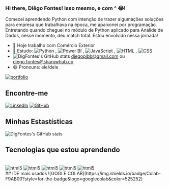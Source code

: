 ### Hi there,  Diêgo Fontes! Isso mesmo, e com ^ 😂!
Comecei aprendendo Python com intenção de trazer algumações soluções para empresa que trabalhava na época, me apaixonei por programação. Entretando quando cheguei no módulo de Python aplicado para Análide de Dados, nesse momento, deu match total. Estou envolvido nessa jornada!
- 🔭 Hoje trabalho com Comércio Exterior
- 🌱 Estudo:
     ![Python](https://img.shields.io/badge/Python-14354C?style=for-the-badge&logo=python&logoColor=white) , ![Power BI](https://img.shields.io/badge/PowerBI-E59D23?style=for-the-badge&logo=powerbi&logoColor=white) , ![JavaScript](https://img.shields.io/badge/JavaScript-F7DF1E?style=for-the-badge&logo=javascript&logoColor=black)  , ![HTML](https://img.shields.io/badge/HTML-239120?style=for-the-badge&logo=html5&logoColor=white) , ![CSS](https://img.shields.io/badge/CSS-239120?&style=for-the-badge&logo=css3&logoColor=whit) 
- ![DigFontes's GitHub stats](https://img.shields.io/badge/Gmail-D14836?style=for-the-badge&logo=gmail&logoColor=white)  diegopibb@gmail.com ou diego.fontes@sharowhub.co
- 😄 Pronouns: ele/dele

[![portfolio](https://img.shields.io/badge/my_portfolio-000?style=for-the-badge&logo=ko-fi&logoColor=white)]()

## Encontre-me
[![LinkedIn](https://img.shields.io/badge/LinkedIn-0077B5?style=for-the-badge&logo=linkedin&logoColor=white)](https://www.linkedin.com/in/diego-fontes-064187164/)
[![GitHub](https://img.shields.io/badge/GitHub-100000?style=for-the-badge&logo=github&logoColor=white)](https://github.com/DigFontes)

## Minhas Estastísticas
![DigFontes's GitHub stats](https://github-readme-stats.vercel.app/api?username=DigFontes&show_icons=true&theme=gruvbox)

## Tecnologias que estou aprendendo
<div style="display: inline_block"><br/>
  <img align="center" alt="html5" src="https://img.shields.io/badge/Python-14354C?style=for-the-badge&logo=python&logoColor=white"/>
  <img align="center" alt="html5" src="https://img.shields.io/badge/JavaScript-F7DF1E?style=for-the-badge&logo=javascript&logoColor=black"/>
  <img align="center" alt="html5" src="https://img.shields.io/badge/HTML-239120?style=for-the-badge&logo=html5&logoColor=white"/>
  <img align="center" alt="html5" src="https://img.shields.io/badge/CSS-239120?&style=for-the-badge&logo=css3&logoColor=white"/>
  <img align="center" alt="html5" src="https://img.shields.io/badge/Power BI-E59D23?style=for-the-badge&logo=powerbi&logoColor=white"/>
</div>
## IDE mais usados
![GOGLE COLAB](https://img.shields.io/badge/Colab-F9AB00?style=for-the-badge&logo=googlecolab&color=525252)

